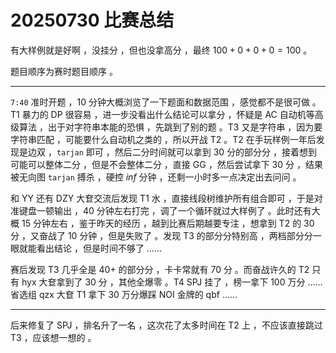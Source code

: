 # 20250730 比赛总结

有大样例就是好啊 ，没挂分 ，但也没拿高分 ，最终 $100+0+0+0=100$ 。

题目顺序为赛时题目顺序 。

------

`7:40` 准时开题 ，$10$ 分钟大概浏览了一下题面和数据范围 ，感觉都不是很可做 。T1 暴力的 DP 很容易 ，进一步没看出什么结论可以拿分 ，怀疑是 AC 自动机等高级算法 ，出于对字符串本能的恐惧 ，先跳到了别的题 。T3 又是字符串 ，因为要字符串匹配 ，可能要什么自动机之类的 ，所以开战 T2 。T2 在手玩样例一年后发现是边双 ，`tarjan` 即可 ，然后二分时间就可以拿到 $30$ 分的部分分 ，接着想到可能可以整体二分 ，但是不会整体二分 ，直接 GG ，然后尝试拿下 $30$ 分 ，结果被无向图 `tarjan` 搏杀 ，硬控 $inf$ 分钟 ，还剩一小时多一点决定出去问问 。

和 YY 还有 DZY 大奆交流后发现 T1 水 ，直接线段树维护所有组合即可 ，于是对准键盘一顿输出 ，$40$ 分钟左右打完 ，调了一个循环就过大样例了 。此时还有大概 $15$ 分钟左右 ，鉴于昨天的经历 ，越到比赛后期越要专注 ，想拿到 T2 的 $30$ 分 ，又奋战了 $10$ 分钟 ，但是失败了 。发现 T3 的部分分特别高 ，两档部分分一眼就能看出结论 ，但是时间不够了 ……

赛后发现 T3 几乎全是 $40+$ 的部分分 ，卡卡常就有 $70$ 分 。而奋战许久的 T2 只有 hyx 大奆拿到了 $30$ 分 ，其他全爆零 。T4 SPJ 挂了 ，榜一拿下 $100$ 万分 …… 省选组 qzx 大奆 T1 拿下 $30$ 万分爆踩 NOI 金牌的 qbf ……

------

后来修复了 SPJ ，排名升了一名 ，这次花了太多时间在 T2 上 ，不应该直接跳过 T3 ，应该想一想的 。
